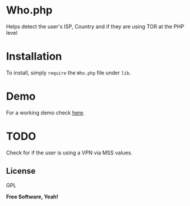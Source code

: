 Who.php
=============

Helps detect the user's ISP, Country and if they are using TOR at the PHP level


Installation
============

To install, simply `require` the `Who.php` file under `lib`. 


Demo
============
For a working demo check [here](http://lab.raed.tn/who/).

TODO
============
Check for if the user is using a VPN via MSS values.




License
----

GPL

**Free Software,  Yeah!**

